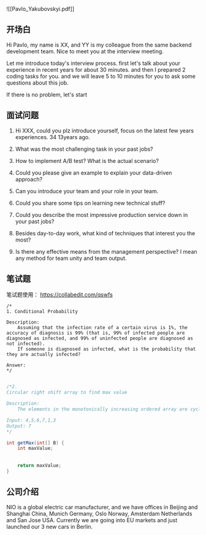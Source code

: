 ![[Pavlo_Yakubovskyi.pdf]]

## 开场白

Hi Pavlo, my name is XX, and YY is my colleague from the same backend development team. Nice to meet you at the interview meeting.

Let me introduce today's interview process. 
first let's talk about your experience in recent years for about 30 minutes.
and then I prepared 2 coding tasks for you.
and we will leave 5 to 10 minutes for you to ask some questions about this job.

If there is no problem, let's start

## 面试问题


1.  Hi XXX, could you plz introduce yourself, focus on the latest few years experiences.
    34  13years ago.



3.  What was the most challenging task in your past jobs?
    
4.  How to implement A/B test? What is the actual scenario?

4.  Could you please give an example to explain your data-driven approach?

5.  Can you introduce your team and your role in your team. 

6.  Could you share some tips on learning new technical stuff?

1.  Could you describe the most impressive production service down in your past jobs?

3.  Besides day-to-day work, what kind of techniques that interest you the most?


1. Is there any effective means from the management perspective? I mean any method for team unity and team output.
  

## 笔试题

笔试题使用： https://collabedit.com/qswfs

```
/*
1. Conditional Probability

Description:
    Assuming that the infection rate of a certain virus is 1%, the accuracy of diagnosis is 99% (that is, 99% of infected people are diagnosed as infected, and 99% of uninfected people are diagnosed as not infected). 
    If someone is diagnosed as infected, what is the probability that they are actually infected?
    
Answer:    
*/ 


```
   
   


```JAVA
/*2. 
Circular right shift array to find max value

Description:
    The elements in the monotonically increasing ordered array are cyclically shifted to the right by k positions to obtain the array B, please design an algorithm with a time complexity of O(log n) to find the largest element in B. (15 minutes). 1 3 4 5 6 7 -> 4 5 6 7 1 3

Input: 4,5,6,7,1,3
Output: 7
*/

int getMax(int[] B) {
    int maxValue;
    
    
    return maxValue;
}
```


## 公司介绍

NIO is a global electric car manufacturer, and we have offices in Beijing and Shanghai China, Munich Germany, Oslo Norway, Amsterdam Netherlands and San Jose USA. Currently we are going into EU markets and just launched our 3 new cars in Berlin.